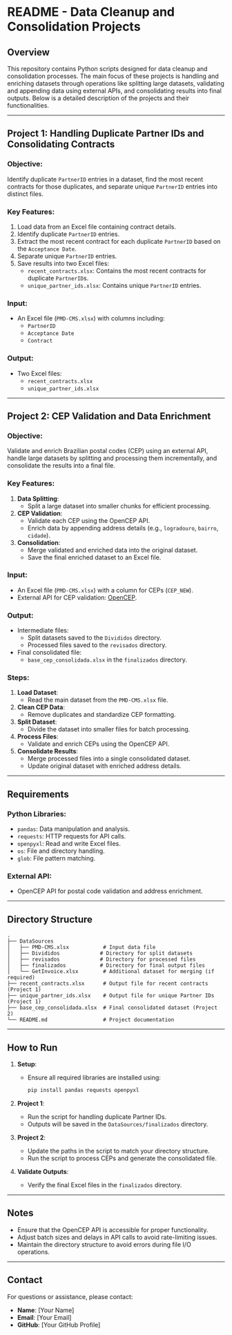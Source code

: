 # README - Data Cleanup and Consolidation Projects

## Overview
This repository contains Python scripts designed for data cleanup and consolidation processes. The main focus of these projects is handling and enriching datasets through operations like splitting large datasets, validating and appending data using external APIs, and consolidating results into final outputs. Below is a detailed description of the projects and their functionalities.

---

## Project 1: **Handling Duplicate Partner IDs and Consolidating Contracts**

### Objective:
Identify duplicate `PartnerID` entries in a dataset, find the most recent contracts for those duplicates, and separate unique `PartnerID` entries into distinct files.

### Key Features:
1. Load data from an Excel file containing contract details.
2. Identify duplicate `PartnerID` entries.
3. Extract the most recent contract for each duplicate `PartnerID` based on the `Acceptance Date`.
4. Separate unique `PartnerID` entries.
5. Save results into two Excel files:
   - `recent_contracts.xlsx`: Contains the most recent contracts for duplicate `PartnerID`s.
   - `unique_partner_ids.xlsx`: Contains unique `PartnerID` entries.

### Input:
- An Excel file (`PMD-CMS.xlsx`) with columns including:
  - `PartnerID`
  - `Acceptance Date`
  - `Contract`

### Output:
- Two Excel files:
  - `recent_contracts.xlsx`
  - `unique_partner_ids.xlsx`

---

## Project 2: **CEP Validation and Data Enrichment**

### Objective:
Validate and enrich Brazilian postal codes (CEP) using an external API, handle large datasets by splitting and processing them incrementally, and consolidate the results into a final file.

### Key Features:
1. **Data Splitting**:
   - Split a large dataset into smaller chunks for efficient processing.
2. **CEP Validation**:
   - Validate each CEP using the OpenCEP API.
   - Enrich data by appending address details (e.g., `logradouro`, `bairro`, `cidade`).
3. **Consolidation**:
   - Merge validated and enriched data into the original dataset.
   - Save the final enriched dataset to an Excel file.

### Input:
- An Excel file (`PMD-CMS.xlsx`) with a column for CEPs (`CEP_NEW`).
- External API for CEP validation: [OpenCEP](https://opencep.com/).

### Output:
- Intermediate files:
  - Split datasets saved to the `Divididos` directory.
  - Processed files saved to the `revisados` directory.
- Final consolidated file:
  - `base_cep_consolidada.xlsx` in the `finalizados` directory.

### Steps:
1. **Load Dataset**:
   - Read the main dataset from the `PMD-CMS.xlsx` file.
2. **Clean CEP Data**:
   - Remove duplicates and standardize CEP formatting.
3. **Split Dataset**:
   - Divide the dataset into smaller files for batch processing.
4. **Process Files**:
   - Validate and enrich CEPs using the OpenCEP API.
5. **Consolidate Results**:
   - Merge processed files into a single consolidated dataset.
   - Update original dataset with enriched address details.

---

## Requirements

### Python Libraries:
- `pandas`: Data manipulation and analysis.
- `requests`: HTTP requests for API calls.
- `openpyxl`: Read and write Excel files.
- `os`: File and directory handling.
- `glob`: File pattern matching.

### External API:
- OpenCEP API for postal code validation and address enrichment.

---

## Directory Structure
```plaintext
.
├── DataSources
│   ├── PMD-CMS.xlsx           # Input data file
│   ├── Divididos             # Directory for split datasets
│   ├── revisados             # Directory for processed files
│   ├── finalizados           # Directory for final output files
│   └── GetInvoice.xlsx        # Additional dataset for merging (if required)
├── recent_contracts.xlsx      # Output file for recent contracts (Project 1)
├── unique_partner_ids.xlsx    # Output file for unique Partner IDs (Project 1)
├── base_cep_consolidada.xlsx  # Final consolidated dataset (Project 2)
└── README.md                  # Project documentation
```

---

## How to Run

1. **Setup**:
   - Ensure all required libraries are installed using:
     ```bash
     pip install pandas requests openpyxl
     ```

2. **Project 1**:
   - Run the script for handling duplicate Partner IDs.
   - Outputs will be saved in the `DataSources/finalizados` directory.

3. **Project 2**:
   - Update the paths in the script to match your directory structure.
   - Run the script to process CEPs and generate the consolidated file.

4. **Validate Outputs**:
   - Verify the final Excel files in the `finalizados` directory.

---

## Notes

- Ensure that the OpenCEP API is accessible for proper functionality.
- Adjust batch sizes and delays in API calls to avoid rate-limiting issues.
- Maintain the directory structure to avoid errors during file I/O operations.

---

## Contact
For questions or assistance, please contact:
- **Name**: [Your Name]
- **Email**: [Your Email]
- **GitHub**: [Your GitHub Profile]

